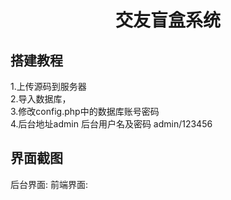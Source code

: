 <h1 align="center">交友盲盒系统 </h1>
<h2>搭建教程</h2>
1.上传源码到服务器<br/>
2.导入数据库，<br/>
3.修改config.php中的数据库账号密码<br/>
4.后台地址admin 后台用户名及密码 admin/123456<br/>
<h2>界面截图</h2>
后台界面:
前端界面:
